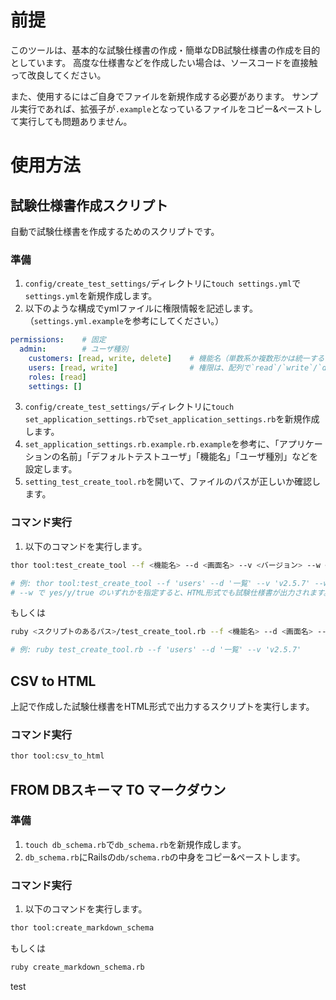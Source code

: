 # 前提

このツールは、基本的な試験仕様書の作成・簡単なDB試験仕様書の作成を目的としています。
高度な仕様書などを作成したい場合は、ソースコードを直接触って改良してください。

また、使用するにはご自身でファイルを新規作成する必要があります。
サンプル実行であれば、拡張子が`.example`となっているファイルをコピー&ペーストして実行しても問題ありません。

# 使用方法

## 試験仕様書作成スクリプト

自動で試験仕様書を作成するためのスクリプトです。

### 準備

1. `config/create_test_settings/`ディレクトリに`touch settings.yml`で`settings.yml`を新規作成します。
2. 以下のような構成でymlファイルに権限情報を記述します。（`settings.yml.example`を参考にしてください。）

```yml
permissions:    # 固定
  admin:        # ユーザ種別
    customers: [read, write, delete]    # 機能名（単数系か複数形かは統一することをお勧めします。）
    users: [read, write]                # 権限は、配列で`read`/`write`/`delete`を例のように記述します。
    roles: [read]
    settings: []
```

3. `config/create_test_settings/`ディレクトリに`touch set_application_settings.rb`で`set_application_settings.rb`を新規作成します。
4. `set_application_settings.rb.example.rb.example`を参考に、「アプリケーションの名前」「デフォルトテストユーザ」「機能名」「ユーザ種別」などを設定します。
5. `setting_test_create_tool.rb`を開いて、ファイルのパスが正しいか確認します。

### コマンド実行

1. 以下のコマンドを実行します。

```sh
thor tool:test_create_tool --f <機能名> --d <画面名> --v <バージョン> --w <yes or y or true>

# 例: thor tool:test_create_tool --f 'users' --d '一覧' --v 'v2.5.7' --w yes
# --w で yes/y/true のいずれかを指定すると、HTML形式でも試験仕様書が出力されます。
```

もしくは

```sh
ruby <スクリプトのあるパス>/test_create_tool.rb --f <機能名> --d <画面名> --v <バージョン>

# 例: ruby test_create_tool.rb --f 'users' --d '一覧' --v 'v2.5.7'
```

## CSV to HTML

上記で作成した試験仕様書をHTML形式で出力するスクリプトを実行します。

### コマンド実行

```sh
thor tool:csv_to_html
```

## FROM DBスキーマ TO マークダウン

### 準備

1. `touch db_schema.rb`で`db_schema.rb`を新規作成します。
2. `db_schema.rb`にRailsの`db/schema.rb`の中身をコピー&ペーストします。

### コマンド実行

1. 以下のコマンドを実行します。

```sh
thor tool:create_markdown_schema
```

もしくは

```sh
ruby create_markdown_schema.rb
```

test